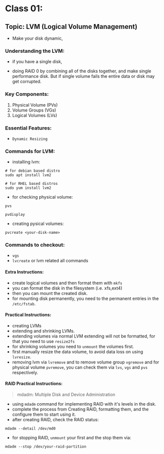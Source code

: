 # Class 01:

## Topic: LVM (Logical Volume Management)

- Make your disk dynamic,

### Understanding the LVM:

- if you have a single disk,

- doing RAID 0 by combining all of the disks together, and make single performance disk.
  But if single volume fails the entire data or disk may get corrupted.

### Key Components:

1. Physical Volume (PVs)
2. Volume Groups (VGs)
3. Logical Volumes (LVs)

### Essential Features:

- `Dynamic Resizing`

### Commands for LVM:

- installing lvm:

```
# for debian based distro
sudo apt install lvm2
```

```
# for RHEL based distros
sudo yum install lvm2
```

- for checking physical volume:

```
pvs
```

```
pvdisplay
```

- creating pysical volumes:

```
pvcreate <your-disk-name>
```

### Commands to checkout:

- `vgs`
- `lvcreate` or lvm related all commands

#### Extra Instructions:

- create logical volumes and then format them with `mkfs`
- you can format the disk in the filesystem (i.e. xfs,ext4)
- then you can mount the created disk.
- for mounting disk permanently, you need to the permanent entries in the `/etc/fstab`.

#### Practical Instructions:

- creating LVMs
- extending and shrinking LVMs.
- extending volumes via normal LVM extending will not be formatted,
  for that you need to use `resize2fs`
- for shrinking volumes you need to `unmount` the volumes first.
- first manually resize the data volume, to avoid data loss on using `lvresize`.
- removing lvm via `lvremove` and to remove volume group `vgremove` and for physical volume `pvremove`, you can check
  them via `lvs`, `vgs` and `pvs` respectively.

#### RAID Practical Instructions:

> mdadm: Multiple Disk and Device Administration

- using `mdadm` command for implementing RAID with it's levels in the disk.
- complete the process from Creating RAID, formatting them, and the configure them to start
  using it.
- after creating RAID, check the RAID status:

```
mdadm --detail /dev/md0
```

- for stopping RAID, `unmount` your first and the stop them via:

```
mdadm --stop /dev/your-raid-partition
```
